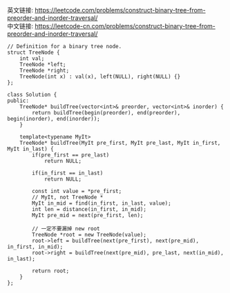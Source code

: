 英文链接: https://leetcode.com/problems/construct-binary-tree-from-preorder-and-inorder-traversal/  
中文链接: https://leetcode-cn.com/problems/construct-binary-tree-from-preorder-and-inorder-traversal/


```
// Definition for a binary tree node.
struct TreeNode {
    int val;
    TreeNode *left;
    TreeNode *right;
    TreeNode(int x) : val(x), left(NULL), right(NULL) {}
};
```


```
class Solution {
public:
    TreeNode* buildTree(vector<int>& preorder, vector<int>& inorder) {
        return buildTree(begin(preorder), end(preorder), begin(inorder), end(inorder));
    }

    template<typename MyIt>
    TreeNode* buildTree(MyIt pre_first, MyIt pre_last, MyIt in_first, MyIt in_last) {
        if(pre_first == pre_last)
            return NULL;

        if(in_first == in_last)
            return NULL;

        const int value = *pre_first;
        // MyIt, not TreeNode *
        MyIt in_mid = find(in_first, in_last, value);
        int len = distance(in_first, in_mid);
        MyIt pre_mid = next(pre_first, len);

        // 一定不要漏掉 new root
        TreeNode *root = new TreeNode(value);
        root->left = buildTree(next(pre_first), next(pre_mid), in_first, in_mid);
        root->right = buildTree(next(pre_mid), pre_last, next(in_mid), in_last);

        return root; 
    }
};
```
